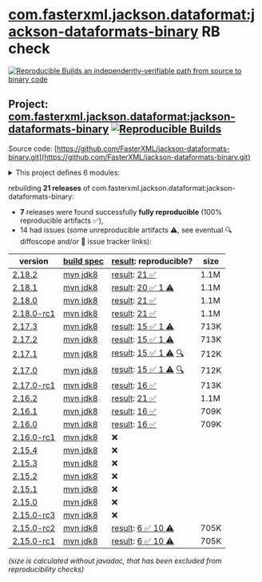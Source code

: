 [com.fasterxml.jackson.dataformat:jackson-dataformats-binary](https://central.sonatype.com/artifact/com.fasterxml.jackson.dataformat/jackson-dataformats-binary/versions) RB check
=======

[![Reproducible Builds](https://reproducible-builds.org/images/logos/rb.svg) an independently-verifiable path from source to binary code](https://reproducible-builds.org/)

## Project: [com.fasterxml.jackson.dataformat:jackson-dataformats-binary](https://central.sonatype.com/artifact/com.fasterxml.jackson.dataformat/jackson-dataformats-binary/versions) [![Reproducible Builds](https://img.shields.io/endpoint?url=https://raw.githubusercontent.com/jvm-repo-rebuild/reproducible-central/master/content/com/fasterxml/jackson/dataformat/jackson-dataformats-binary/badge.json)](https://github.com/jvm-repo-rebuild/reproducible-central/blob/master/content/com/fasterxml/jackson/dataformat/jackson-dataformats-binary/README.md)

Source code: [https://github.com/FasterXML/jackson-dataformats-binary.git](https://github.com/FasterXML/jackson-dataformats-binary.git)

<details><summary>This project defines 6 modules:</summary>

* [com.fasterxml.jackson.dataformat:jackson-dataformat-avro](https://central.sonatype.com/artifact/com.fasterxml.jackson.dataformat/jackson-dataformat-avro/overview)
* [com.fasterxml.jackson.dataformat:jackson-dataformat-cbor](https://central.sonatype.com/artifact/com.fasterxml.jackson.dataformat/jackson-dataformat-cbor/overview)
* [com.fasterxml.jackson.dataformat:jackson-dataformat-ion](https://central.sonatype.com/artifact/com.fasterxml.jackson.dataformat/jackson-dataformat-ion/overview)
* [com.fasterxml.jackson.dataformat:jackson-dataformat-protobuf](https://central.sonatype.com/artifact/com.fasterxml.jackson.dataformat/jackson-dataformat-protobuf/overview)
* [com.fasterxml.jackson.dataformat:jackson-dataformat-smile](https://central.sonatype.com/artifact/com.fasterxml.jackson.dataformat/jackson-dataformat-smile/overview)
* [com.fasterxml.jackson.dataformat:jackson-dataformats-binary](https://central.sonatype.com/artifact/com.fasterxml.jackson.dataformat/jackson-dataformats-binary/overview)
</details>

rebuilding **21 releases** of com.fasterxml.jackson.dataformat:jackson-dataformats-binary:
- **7** releases were found successfully **fully reproducible** (100% reproducible artifacts :white_check_mark:),
- 14 had issues (some unreproducible artifacts :warning:, see eventual :mag: diffoscope and/or :memo: issue tracker links):

| version | [build spec](/BUILDSPEC.md) | [result](https://reproducible-builds.org/docs/jvm/): reproducible? | size |
| -- | --------- | ------ | -- |
| [2.18.2](https://central.sonatype.com/artifact/com.fasterxml.jackson.dataformat/jackson-dataformats-binary/2.18.2/pom) | [mvn jdk8](jackson-dataformats-binary-2.18.2.buildspec) | [result](jackson-dataformats-binary-2.18.2.buildinfo): [21 :white_check_mark: ](jackson-dataformats-binary-2.18.2.buildcompare) | 1.1M |
| [2.18.1](https://central.sonatype.com/artifact/com.fasterxml.jackson.dataformat/jackson-dataformats-binary/2.18.1/pom) | [mvn jdk8](jackson-dataformats-binary-2.18.1.buildspec) | [result](jackson-dataformats-binary-2.18.1.buildinfo): [20 :white_check_mark:  1 :warning:](jackson-dataformats-binary-2.18.1.buildcompare) | 1.1M |
| [2.18.0](https://central.sonatype.com/artifact/com.fasterxml.jackson.dataformat/jackson-dataformats-binary/2.18.0/pom) | [mvn jdk8](jackson-dataformats-binary-2.18.0.buildspec) | [result](jackson-dataformats-binary-2.18.0.buildinfo): [21 :white_check_mark: ](jackson-dataformats-binary-2.18.0.buildcompare) | 1.1M |
| [2.18.0-rc1](https://central.sonatype.com/artifact/com.fasterxml.jackson.dataformat/jackson-dataformats-binary/2.18.0-rc1/pom) | [mvn jdk8](jackson-dataformats-binary-2.18.0-rc1.buildspec) | [result](jackson-dataformats-binary-2.18.0-rc1.buildinfo): [21 :white_check_mark: ](jackson-dataformats-binary-2.18.0-rc1.buildcompare) | 1.1M |
| [2.17.3](https://central.sonatype.com/artifact/com.fasterxml.jackson.dataformat/jackson-dataformats-binary/2.17.3/pom) | [mvn jdk8](jackson-dataformats-binary-2.17.3.buildspec) | [result](jackson-dataformats-binary-2.17.3.buildinfo): [15 :white_check_mark:  1 :warning:](jackson-dataformats-binary-2.17.3.buildcompare) | 713K |
| [2.17.2](https://central.sonatype.com/artifact/com.fasterxml.jackson.dataformat/jackson-dataformats-binary/2.17.2/pom) | [mvn jdk8](jackson-dataformats-binary-2.17.2.buildspec) | [result](jackson-dataformats-binary-2.17.2.buildinfo): [15 :white_check_mark:  1 :warning:](jackson-dataformats-binary-2.17.2.buildcompare) | 713K |
| [2.17.1](https://central.sonatype.com/artifact/com.fasterxml.jackson.dataformat/jackson-dataformats-binary/2.17.1/pom) | [mvn jdk8](jackson-dataformats-binary-2.17.1.buildspec) | [result](jackson-dataformats-binary-2.17.1.buildinfo): [15 :white_check_mark:  1 :warning:](jackson-dataformats-binary-2.17.1.buildcompare) [:mag:](jackson-dataformats-binary-2.17.1.diffoscope) | 712K |
| [2.17.0](https://central.sonatype.com/artifact/com.fasterxml.jackson.dataformat/jackson-dataformats-binary/2.17.0/pom) | [mvn jdk8](jackson-dataformats-binary-2.17.0.buildspec) | [result](jackson-dataformats-binary-2.17.0.buildinfo): [15 :white_check_mark:  1 :warning:](jackson-dataformats-binary-2.17.0.buildcompare) [:mag:](jackson-dataformats-binary-2.17.0.diffoscope) | 712K |
| [2.17.0-rc1](https://central.sonatype.com/artifact/com.fasterxml.jackson.dataformat/jackson-dataformats-binary/2.17.0-rc1/pom) | [mvn jdk8](jackson-dataformats-binary-2.17.0-rc1.buildspec) | [result](jackson-dataformats-binary-2.17.0-rc1.buildinfo): [16 :white_check_mark: ](jackson-dataformats-binary-2.17.0-rc1.buildcompare) | 713K |
| [2.16.2](https://central.sonatype.com/artifact/com.fasterxml.jackson.dataformat/jackson-dataformats-binary/2.16.2/pom) | [mvn jdk8](jackson-dataformats-binary-2.16.2.buildspec) | [result](jackson-dataformats-binary-2.16.2.buildinfo): [21 :white_check_mark: ](jackson-dataformats-binary-2.16.2.buildcompare) | 1.1M |
| [2.16.1](https://central.sonatype.com/artifact/com.fasterxml.jackson.dataformat/jackson-dataformats-binary/2.16.1/pom) | [mvn jdk8](jackson-dataformats-binary-2.16.1.buildspec) | [result](jackson-dataformats-binary-2.16.1.buildinfo): [16 :white_check_mark: ](jackson-dataformats-binary-2.16.1.buildcompare) | 709K |
| [2.16.0](https://central.sonatype.com/artifact/com.fasterxml.jackson.dataformat/jackson-dataformats-binary/2.16.0/pom) | [mvn jdk8](jackson-dataformats-binary-2.16.0.buildspec) | [result](jackson-dataformats-binary-2.16.0.buildinfo): [16 :white_check_mark: ](jackson-dataformats-binary-2.16.0.buildcompare) | 709K |
| [2.16.0-rc1](https://central.sonatype.com/artifact/com.fasterxml.jackson.dataformat/jackson-dataformats-binary/2.16.0-rc1/pom) | [mvn jdk8](jackson-dataformats-binary-2.16.0-rc1.buildspec) | :x: | |
| [2.15.4](https://central.sonatype.com/artifact/com.fasterxml.jackson.dataformat/jackson-dataformats-binary/2.15.4/pom) | [mvn jdk8](jackson-dataformats-binary-2.15.4.buildspec) | :x: | |
| [2.15.3](https://central.sonatype.com/artifact/com.fasterxml.jackson.dataformat/jackson-dataformats-binary/2.15.3/pom) | [mvn jdk8](jackson-dataformats-binary-2.15.3.buildspec) | :x: | |
| [2.15.2](https://central.sonatype.com/artifact/com.fasterxml.jackson.dataformat/jackson-dataformats-binary/2.15.2/pom) | [mvn jdk8](jackson-dataformats-binary-2.15.2.buildspec) | :x: | |
| [2.15.1](https://central.sonatype.com/artifact/com.fasterxml.jackson.dataformat/jackson-dataformats-binary/2.15.1/pom) | [mvn jdk8](jackson-dataformats-binary-2.15.1.buildspec) | :x: | |
| [2.15.0](https://central.sonatype.com/artifact/com.fasterxml.jackson.dataformat/jackson-dataformats-binary/2.15.0/pom) | [mvn jdk8](jackson-dataformats-binary-2.15.0.buildspec) | :x: | |
| [2.15.0-rc3](https://central.sonatype.com/artifact/com.fasterxml.jackson.dataformat/jackson-dataformats-binary/2.15.0-rc3/pom) | [mvn jdk8](jackson-dataformats-binary-2.15.0-rc3.buildspec) | :x: | |
| [2.15.0-rc2](https://central.sonatype.com/artifact/com.fasterxml.jackson.dataformat/jackson-dataformats-binary/2.15.0-rc2/pom) | [mvn jdk8](jackson-dataformats-binary-2.15.0-rc2.buildspec) | [result](jackson-dataformats-binary-2.15.0-rc2.buildinfo): [6 :white_check_mark:  10 :warning:](jackson-dataformats-binary-2.15.0-rc2.buildcompare) | 705K |
| [2.15.0-rc1](https://central.sonatype.com/artifact/com.fasterxml.jackson.dataformat/jackson-dataformats-binary/2.15.0-rc1/pom) | [mvn jdk8](jackson-dataformats-binary-2.15.0-rc1.buildspec) | [result](jackson-dataformats-binary-2.15.0-rc1.buildinfo): [6 :white_check_mark:  10 :warning:](jackson-dataformats-binary-2.15.0-rc1.buildcompare) | 705K |

<i>(size is calculated without javadoc, that has been excluded from reproducibility checks)</i>
